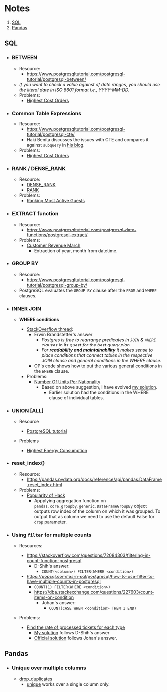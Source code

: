 # Notes

1. [SQL](#sql)
2. [Pandas](#pandas)

## SQL

- ### BETWEEN

  - Resource:
    - https://www.postgresqltutorial.com/postgresql-tutorial/postgresql-between/
  - *If you want to check a value against of date ranges, you should use the literal date in ISO 8601 format i.e., YYYY-MM-DD.*
  - Problems:
    - [Highest Cost Orders](../problems/README.md#id-9915-highest-cost-orders)

- ### Common Table Expressions

  - Resource:
    - https://www.postgresqltutorial.com/postgresql-tutorial/postgresql-cte/
    - Haki Benita discusses the issues with CTE and compares it against ```subquery``` in [his blog](https://hakibenita.com/be-careful-with-cte-in-postgre-sql).
  - Problems:
    - [Highest Cost Orders](../problems/README.md#id-9915-highest-cost-orders)

- ### RANK / DENSE_RANK

  - Resource:
    - [DENSE_RANK](https://www.postgresqltutorial.com/postgresql-window-function/postgresql-dense_rank-function/)
    - [RANK](https://www.postgresqltutorial.com/postgresql-window-function/postgresql-rank-function/)
  - Problems: 
    - [Ranking Most Active Guests](../problems/README.md#id-10159-ranking-most-active-guests)

- ### EXTRACT function

  - Resource:
    - https://www.postgresqltutorial.com/postgresql-date-functions/postgresql-extract/
  - Problems:
    - [Customer Revenue March](../problems/README.md#id-9782-customer-revenue-in-march)
      - Extraction of year, month from datetime.

- ### GROUP BY

  - Resource:
    - https://www.postgresqltutorial.com/postgresql-tutorial/postgresql-group-by/
  - PostgreSQL evaluates the ```GROUP BY``` clause after the ```FROM``` and ```WHERE``` clauses.

- ### INNER JOIN

  - **WHERE conditions**
  
    - [StackOverflow thread](https://dba.stackexchange.com/questions/155972/postgres-join-conditions-vs-where-conditions):
      - Erwin Brandstetter's answer
        - *Postgres is free to rearrange predicates in ```JOIN``` & ```WHERE``` clauses in its quest for the best query plan.*
        - *For **readability and maintainability** it makes sense to place conditions that connect tables in the respective JOIN clause and general conditions in the WHERE clause.*
      - OP's code shows how to put the various general conditions in the ```WHERE``` clause.
    - Problems:
      - [Number Of Units Per Nationality](../problems/README.md#id-10156-number-of-units-per-nationality)
        - Based on above suggestion, I have evolved [my solution](../src/sql/units_per_nationality.sql).
          - Earlier solution had the conditions in the WHERE clause of individual tables.

- ### UNION [ALL]

  - Resource
    - [PostgreSQL tutorial](https://www.postgresqltutorial.com/postgresql-tutorial/postgresql-union/)

  - Problems
    - [Highest Energy Consumption](../problems/README.md#id-10064-highest-energy-consumption)

- ### reset_index()

  - Resource:
    - https://pandas.pydata.org/docs/reference/api/pandas.DataFrame.reset_index.html
  - Problems:
    - [Popularity of Hack](../problems/README.md#id-10061-popularity-of-hack)
      - Appplying aggregation function on ```pandas.core.groupby.generic.DataFrameGroupBy``` object outputs row index of the column on which it was grouped. To output that as column we need to use the default False for ```drop``` parameter.

- ### Using ```filter``` for multiple counts

  - Resources:
    - https://stackoverflow.com/questions/72084303/filtering-in-count-function-postgresql
      - D-Shih's answer:
        - ```COUNT(<column>) FILTER(WHERE <condition>)```
    - https://popsql.com/learn-sql/postgresql/how-to-use-filter-to-have-multiple-counts-in-postgresql
      - ```COUNT(1) FILTER(WHERE <condition>)```
      - https://dba.stackexchange.com/questions/227603/count-items-on-condition
        - Johan's answer:
          - ```COUNT(CASE WHEN <condition> THEN 1 END) ```

  - Problems:
    - [Find the rate of processed tickets for each type](../problems/README.md#id-9781-find-the-rate-of-processed-tickets-for-each-type)
      - [My solution](../src/sql/rate_processed_tickets_each_type.sql) follows D-Shih's answer
      - [Official solution](../src/sql/rate_processed_tickets_each_type_official_solution.sql) follows Johan's answer.

## Pandas

- ### Unique over multiple columns

  - [drop_duplicates](https://pandas.pydata.org/docs/reference/api/pandas.DataFrame.drop_duplicates.html)
    - [unique](https://pandas.pydata.org/docs/reference/api/pandas.unique.html) works over a single column only.
